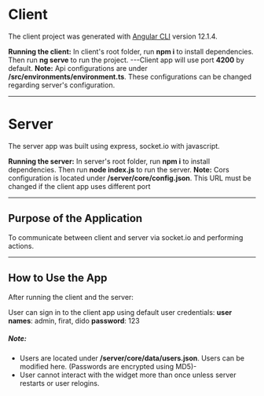 # Client

The client project was generated with [Angular CLI](https://github.com/angular/angular-cli) version 12.1.4.

**Running the client:**
In client's root folder, run **npm i** to install dependencies. Then run **ng serve** to run the project.
---Client app will use port **4200** by default.
**Note:** Api configurations are under **/src/environments/environment.ts**. These configurations can be changed regarding server's configuration.

---
# Server

The server app was built using express, socket.io with javascript.

**Running the server:**
In server's root folder, run **npm i** to install dependencies. Then run **node index.js** to run the server.
**Note:** Cors configuration is located under **/server/core/config.json**. This URL must be changed if the client app uses different port

---
## Purpose of the Application

To communicate between client and server via socket.io and performing actions.

---
## How to Use the App
After running the client and the server:

User can sign in to the client app using default user credentials:
**user names**: admin, firat, dido
**password**: 123

##### **Note:** 
- Users are located under **/server/core/data/users.json**. Users can be modified here. (Passwords are encrypted using MD5)-
- User cannot interact with the widget more than once unless server restarts or user relogins. 
